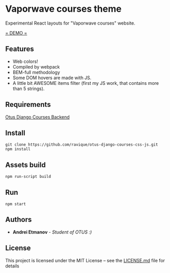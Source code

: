 # Vaporwave courses theme 

Experimental React layouts for "Vaporwave courses" website.

[= DEMO =](https://oc.space-coding.com) 

## Features

- Web colors!
- Compiled by webpack
- BEM-full methodology
- Some DOM hovers are made with JS.
- A little bit AWESOME items filter (first my JS work, that contains more than 5 strings).

## Requirements

[Otus Django Courses Backend](https://github.com/ravique/otus-courses-website)

## Install
```commandline
git clone https://github.com/ravique/otus-django-courses-css-js.git
npm install
```

## Assets build
```commmandline
npm run-script build
```

## Run
```commmandline
npm start
```

## Authors

* **Andrei Etmanov** - *Student of OTUS :)*

## License

This project is licensed under the MIT License – see the [LICENSE.md](LICENSE.md) file for details
